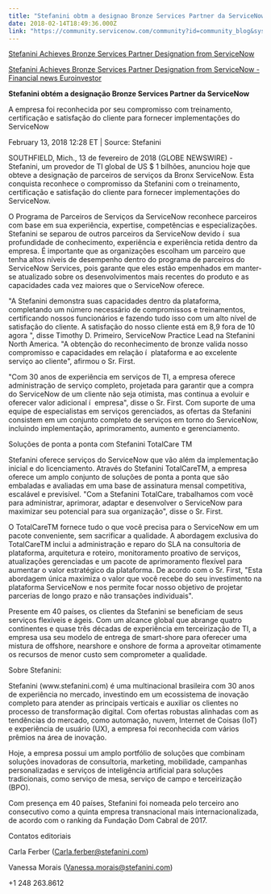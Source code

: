 ```yaml
---
title: "Stefanini obtm a designao Bronze Services Partner da ServiceNow"
date: 2018-02-14T18:49:36.000Z
link: "https://community.servicenow.com/community?id=community_blog&sys_id=fa0e2e2ddbd0dbc01dcaf3231f961937"
---
```

<p><a href="https://globenewswire.com/news-release/2018/02/13/1340127/0/en/Stefanini-Achieves-Bronze-Services-Partner-Designation-from-ServiceNow.html" title="https://globenewswire.com/news-release/2018/02/13/1340127/0/en/Stefanini-Achieves-Bronze-Services-Partner-Designation-from-ServiceNow.html">Stefanini Achieves Bronze Services Partner Designation from ServiceNow</a> </p><p><a href="http://www.euroinvestor.com/news/2018/02/13/stefanini-achieves-bronze-services-partner-designation-from-servicenow/13763495" title="http://www.euroinvestor.com/news/2018/02/13/stefanini-achieves-bronze-services-partner-designation-from-servicenow/13763495">Stefanini Achieves Bronze Services Partner Designation from ServiceNow - Financial news Euroinvestor</a> </p><p></p><p><strong>Stefanini obtém a designação Bronze Services Partner da ServiceNow</strong></p><p></p><p>A empresa foi reconhecida por seu compromisso com treinamento, certificação e satisfação do cliente para fornecer implementações do ServiceNow</p><p></p><p>February 13, 2018 12:28 ET | Source: Stefanini</p><p></p><p>SOUTHFIELD, Mich., 13 de fevereiro de 2018 (GLOBE NEWSWIRE) - Stefanini, um provedor de TI global de US $ 1 bilhões, anunciou hoje que obteve a designação de parceiros de serviços da Bronx ServiceNow. Esta conquista reconhece o compromisso da Stefanini com o treinamento, certificação e satisfação do cliente para fornecer implementações do ServiceNow.</p><p></p><p></p><p>O Programa de Parceiros de Serviços da ServiceNow reconhece parceiros com base em sua experiência, expertise, competências e especializações. Stefanini se separou de outros parceiros da ServiceNow devido í  sua profundidade de conhecimento, experiência e experiência retida dentro da empresa. É importante que as organizações escolham um parceiro que tenha altos ní­veis de desempenho dentro do programa de parceiros do ServiceNow Services, pois garante que eles estão empenhados em manter-se atualizado sobre os desenvolvimentos mais recentes do produto e as capacidades cada vez maiores que o ServiceNow oferece.</p><p></p><p></p><p>"A Stefanini demonstra suas capacidades dentro da plataforma, completando um número necessário de compromissos e treinamentos, certificando nossos funcionários e fazendo tudo isso com um alto ní­vel de satisfação do cliente. A satisfação do nosso cliente está em 8,9 fora de 10 agora ", disse Timothy D. Primeiro, ServiceNow Practice Lead na Stefanini North America. "A obtenção do reconhecimento de bronze valida nosso compromisso e capacidades em relação í  plataforma e ao excelente serviço ao cliente", afirmou o Sr. First.</p><p></p><p></p><p>"Com 30 anos de experiência em serviços de TI, a empresa oferece administração de serviço completo, projetada para garantir que a compra do ServiceNow de um cliente não seja otimista, mas continua a evoluir e oferecer valor adicional í  empresa", disse o Sr. First. Com suporte de uma equipe de especialistas em serviços gerenciados, as ofertas da Stefanini consistem em um conjunto completo de serviços em torno do ServiceNow, incluindo implementação, aprimoramento, aumento e gerenciamento.</p><p></p><p></p><p>Soluções de ponta a ponta com Stefanini TotalCare TM</p><p></p><p></p><p>Stefanini oferece serviços do ServiceNow que vão além da implementação inicial e do licenciamento. Através do Stefanini TotalCareTM, a empresa oferece um amplo conjunto de soluções de ponta a ponta que são embaladas e avaliadas em uma base de assinatura mensal competitiva, escalável e previsí­vel. "Com a Stefanini TotalCare, trabalhamos com você para administrar, aprimorar, adaptar e desenvolver o ServiceNow para maximizar seu potencial para sua organização", disse o Sr. First.</p><p></p><p></p><p>O TotalCareTM fornece tudo o que você precisa para o ServiceNow em um pacote conveniente, sem sacrificar a qualidade. A abordagem exclusiva do TotalCareTM inclui a administração e reparo do SLA na consultoria de plataforma, arquitetura e roteiro, monitoramento proativo de serviços, atualizações gerenciadas e um pacote de aprimoramento flexí­vel para aumentar o valor estratégico da plataforma. De acordo com o Sr. First, "Esta abordagem única maximiza o valor que você recebe do seu investimento na plataforma ServiceNow e nos permite focar nosso objetivo de projetar parcerias de longo prazo e não transações individuais".</p><p></p><p></p><p>Presente em 40 paí­ses, os clientes da Stefanini se beneficiam de seus serviços flexí­veis e ágeis. Com um alcance global que abrange quatro continentes e quase três décadas de experiência em terceirização de TI, a empresa usa seu modelo de entrega de smart-shore para oferecer uma mistura de offshore, nearshore e onshore de forma a aproveitar otimamente os recursos de menor custo sem comprometer a qualidade.</p><p></p><p></p><p>Sobre Stefanini:</p><p></p><p></p><p>Stefanini (www.stefanini.com) é uma multinacional brasileira com 30 anos de experiência no mercado, investindo em um ecossistema de inovação completo para atender as principais verticais e auxiliar os clientes no processo de transformação digital. Com ofertas robustas alinhadas com as tendências do mercado, como automação, nuvem, Internet de Coisas (IoT) e experiência de usuário (UX), a empresa foi reconhecida com vários prêmios na área de inovação.</p><p></p><p></p><p>Hoje, a empresa possui um amplo portfólio de soluções que combinam soluções inovadoras de consultoria, marketing, mobilidade, campanhas personalizadas e serviços de inteligência artificial para soluções tradicionais, como serviço de mesa, serviço de campo e terceirização (BPO).</p><p></p><p></p><p>Com presença em 40 paí­ses, Stefanini foi nomeada pelo terceiro ano consecutivo como a quinta empresa transnacional mais internacionalizada, de acordo com o ranking da Fundação Dom Cabral de 2017.</p><p></p><p></p><p>Contatos editoriais</p><p><span>Carla Ferber (</span><a title="k-email-small" class="jive-link-email-small" href="mailto:Carla.ferber@stefanini.com">Carla.ferber@stefanini.com</a><span>)</span></p><p><span>Vanessa Morais (</span><a title="k-email-small" class="jive-link-email-small" href="mailto:Vanessa.morais@stefanini.com">Vanessa.morais@stefanini.com</a><span>)</span></p><p></p><p>+1 248 263.8612</p>
